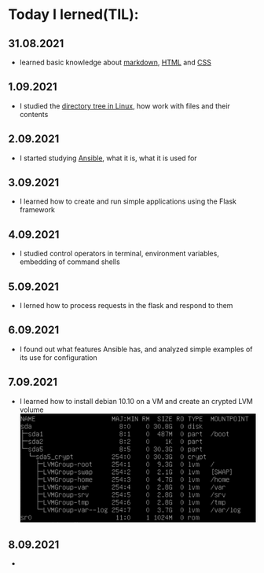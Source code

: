 # **Today I lerned(TIL):**
## 31.08.2021
* learned basic knowledge about [markdown](https://guides.hexlet.io/markdown/), [HTML](https://ru.code-basics.com/languages/html) and [CSS](https://ru.code-basics.com/languages/css)
## 1.09.2021
* I studied the [directory tree in Linux](https://stepik.org/course/762/syllabus), how work with files and their contents
## 2.09.2021
* I started studying [Ansible](https://www.ansible.com/), what it is, what it is used for
## 3.09.2021
* I learned how to create and run simple applications using the Flask framework
## 4.09.2021
* I studied control operators in terminal, environment variables, embedding of command shells
## 5.09.2021
* I lerned how to process requests in the flask and respond to them
## 6.09.2021
* I found out what features Ansible has, and analyzed simple examples of its use for configuration
## 7.09.2021
* I learned how to install debian 10.10 on a VM and create an crypted LVM volume ![VM_lsblk](./lsblk_b2br.png)
## 8.09.2021
*
